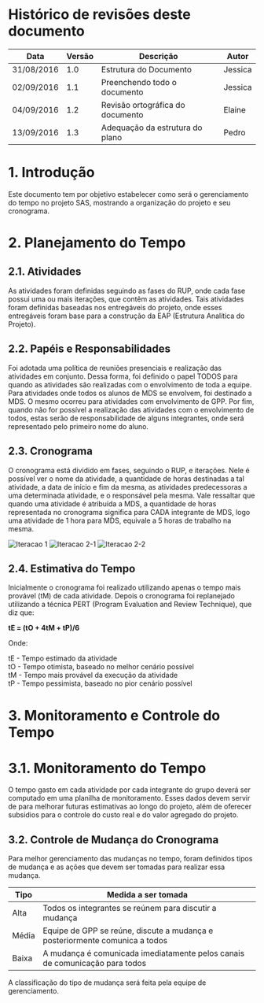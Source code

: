 # Histórico de revisões deste documento

|Data|Versão|Descrição|Autor|
|----|------|---------|-------|
| 31/08/2016| 1.0 |Estrutura do Documento |Jessica |
| 02/09/2016| 1.1 |Preenchendo todo o documento |Jessica |
| 04/09/2016| 1.2 |Revisão ortográfica do documento |Elaine |
| 13/09/2016| 1.3 | Adequação da estrutura do plano| Pedro|

# 1. Introdução
Este documento tem por objetivo estabelecer como será o gerenciamento do tempo no projeto SAS, mostrando a organização do projeto e seu cronograma.

# 2. Planejamento do Tempo
## 2.1. Atividades
As atividades foram definidas seguindo as fases do RUP, onde cada fase possui uma ou mais iterações, que contêm as atividades. Tais atividades foram definidas baseadas nos entregáveis do projeto, onde esses entregáveis foram base para a construção da EAP (Estrutura Analítica do Projeto). 

## 2.2. Papéis e Responsabilidades
Foi adotada uma política de reuniões presenciais e realização das atividades em conjunto. Dessa forma, foi definido o papel TODOS para quando as atividades são realizadas com o envolvimento de toda a equipe. Para atividades onde todos os alunos de MDS se envolvem, foi destinado a MDS. O mesmo ocorreu para atividades com envolvimento de GPP. Por fim, quando não for possível a realização das atividades com o envolvimento de todos, estas serão de responsabilidade de alguns integrantes, onde será representado pelo primeiro nome do aluno. 

## 2.3. Cronograma
O cronograma está dividido em fases, seguindo o RUP, e iterações. Nele é possível ver o nome da atividade, a quantidade de horas destinadas a tal atividade, a data de início e fim da mesma, as atividades predecessoras a uma determinada atividade, e o responsável pela mesma. Vale ressaltar que quando uma atividade é atribuída a MDS, a quantidade de horas representada no cronograma significa para CADA integrante de MDS, logo uma atividade de 1 hora para MDS, equivale a 5 horas de trabalho na mesma.

![Iteracao 1](https://raw.githubusercontent.com/wiki/fga-gpp-mds/2016.2-SAS_FGA/img/Iteracao1.png)
![Iteracao 2-1](https://raw.githubusercontent.com/wiki/fga-gpp-mds/2016.2-SAS_FGA/img/Iteracao2_Parte1.png)
![Iteracao 2-2](https://raw.githubusercontent.com/wiki/fga-gpp-mds/2016.2-SAS_FGA/img/Iteracao2_Parte2.png) 
 
 


## 2.4. Estimativa do Tempo
Inicialmente o cronograma foi realizado utilizando apenas o tempo mais provável (tM) de cada atividade. Depois o cronograma foi replanejado utilizando a técnica PERT (Program Evaluation and Review Technique), que diz que:

**tE = (tO + 4tM + tP)/6**

Onde:

tE - Tempo estimado da atividade <br/>
tO - Tempo otimista, baseado no melhor cenário possível <br/>
tM - Tempo mais provável da execução da atividade <br/>
tP - Tempo pessimista, baseado no pior cenário possível

# 3. Monitoramento e Controle do Tempo
# 3.1. Monitoramento do Tempo
O tempo gasto em cada atividade por cada integrante do grupo deverá ser computado em uma planilha de monitoramento. Esses dados devem servir de para melhorar futuras estimativas ao longo do projeto, além de oferecer subsidios para o controle do custo real e do valor agregado do projeto.
  
## 3.2. Controle de Mudança do Cronograma
Para melhor gerenciamento das mudanças no tempo, foram definidos tipos de mudança e as ações que devem ser tomadas para realizar essa mudança.

|Tipo|Medida a ser tomada|
|----|-------------------|
|Alta|Todos os integrantes se reúnem para discutir a mudança|
|Média|Equipe de GPP se reúne, discute a mudança e posteriormente comunica a todos|
|Baixa|A mudança é comunicada imediatamente pelos canais de comunicação para todos|

A classificação do tipo de mudança será feita pela equipe de gerenciamento.